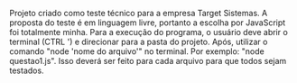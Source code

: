 Projeto criado como teste técnico para a empresa Target Sistemas.
A proposta do teste é em linguagem livre, portanto a escolha por JavaScript foi totalmente minha.
Para a execução do programa, o usuário deve abrir o terminal (CTRL ') e direcionar para a pasta do projeto. Após, utilizar o comando "node 'nome do arquivo'" no terminal. Por exemplo: "node questao1.js". Isso deverá ser feito para cada arquivo para que todos sejam testados.